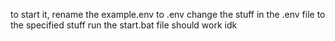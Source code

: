 to start it, rename the example.env to .env
change the stuff in the .env file to the specified stuff
run the start.bat file
should work idk
